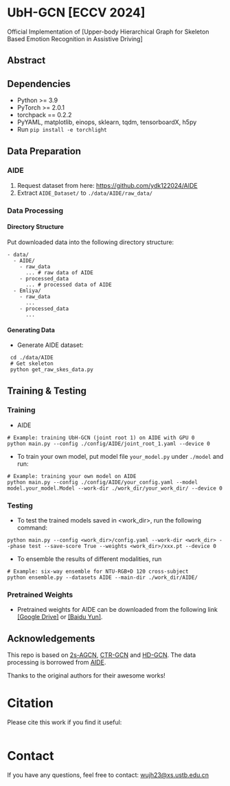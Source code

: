 # UbH-GCN [ECCV 2024]

Official Implementation of [Upper-body Hierarchical Graph for Skeleton Based Emotion Recognition in Assistive Driving]

## Abstract

## Dependencies

- Python >= 3.9
- PyTorch >= 2.0.1
- torchpack == 0.2.2
- PyYAML, matplotlib, einops, sklearn, tqdm, tensorboardX, h5py
- Run `pip install -e torchlight` 

## Data Preparation

### AIDE
1. Request dataset from here: https://github.com/ydk122024/AIDE
2. Extract `AIDE_Dataset/` to `./data/AIDE/raw_data/`

### Data Processing

#### Directory Structure

Put downloaded data into the following directory structure:

```
- data/
  - AIDE/
    - raw_data
      ... # raw data of AIDE
    - processed_data
      ... # processed data of AIDE
  - Emliya/
    - raw_data
      ...
    - processed_data
      ...
```

#### Generating Data

- Generate AIDE dataset:

```
 cd ./data/AIDE
 # Get skeleton
 python get_raw_skes_data.py
```


## Training & Testing

### Training

- AIDE
```
# Example: training UbH-GCN (joint root 1) on AIDE with GPU 0
python main.py --config ./config/AIDE/joint_root_1.yaml --device 0
```

- To train your own model, put model file `your_model.py` under `./model` and run:

```
# Example: training your own model on AIDE
python main.py --config ./config/AIDE/your_config.yaml --model model.your_model.Model --work-dir ./work_dir/your_work_dir/ --device 0
```
### Testing

- To test the trained models saved in <work_dir>, run the following command:

```
python main.py --config <work_dir>/config.yaml --work-dir <work_dir> --phase test --save-score True --weights <work_dir>/xxx.pt --device 0
```

- To ensemble the results of different modalities, run 
```
# Example: six-way ensemble for NTU-RGB+D 120 cross-subject
python ensemble.py --datasets AIDE --main-dir ./work_dir/AIDE/
```

### Pretrained Weights

- Pretrained weights for AIDE can be downloaded from the following link [[Google Drive]]() or [[Baidu Yun]]().

## Acknowledgements
This repo is based on [2s-AGCN](https://github.com/lshiwjx/2s-AGCN), [CTR-GCN](https://github.com/Uason-Chen/CTR-GCN) and [HD-GCN](https://github.com/Jho-Yonsei/HD-GCN). The data processing is borrowed from [AIDE](https://github.com/ydk122024/AIDE).

Thanks to the original authors for their awesome works!

# Citation

Please cite this work if you find it useful:
```BibTex

```

# Contact
If you have any questions, feel free to contact: wujh23@xs.ustb.edu.cn